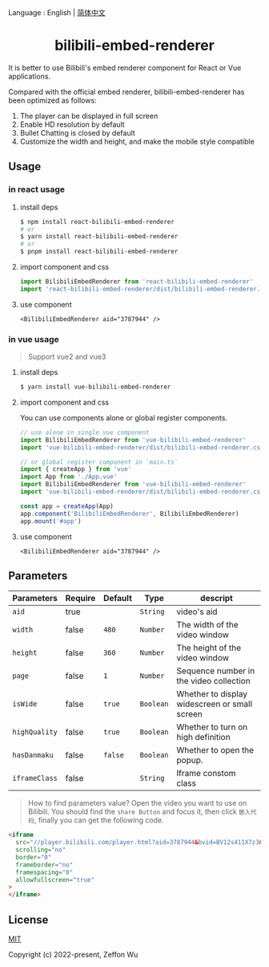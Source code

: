 Language : English | [简体中文](./README-zh-CN.md)

<h1 align="center">bilibili-embed-renderer</h1>

It is better to use Bilibili's embed renderer component for React or Vue applications.

Compared with the official embed renderer, bilibili-embed-renderer has been optimized as follows:

1. The player can be displayed in full screen
2. Enable HD resolution by default
3. Bullet Chatting is closed by default
4. Customize the width and height, and make the mobile style compatible

## Usage

### in react usage

1. install deps

   ```sh
   $ npm install react-bilibili-embed-renderer
   # or
   $ yarn install react-bilibili-embed-renderer
   # or
   $ pnpm install react-bilibili-embed-renderer
   ```

2. import component and css

   ```ts
   import BilibiliEmbedRenderer from 'react-bilibili-embed-renderer'
   import 'react-bilibili-embed-renderer/dist/bilibili-embed-renderer.css'
   ```

3. use component

   ```tsx
   <BilibiliEmbedRenderer aid="3787944" />
   ```

### in vue usage

> Support vue2 and vue3

1. install deps

   ```sh
   $ yarn install vue-bilibili-embed-renderer
   ```

2. import component and css

   You can use components alone or global register components.

   ```ts
   // use alone in single vue component
   import BilibiliEmbedRenderer from 'vue-bilibili-embed-renderer'
   import 'vue-bilibili-embed-renderer/dist/bilibili-embed-renderer.css'

   // or global register component in `main.ts`
   import { createApp } from 'vue'
   import App from './App.vue'
   import BilibiliEmbedRenderer from 'vue-bilibili-embed-renderer'
   import 'vue-bilibili-embed-renderer/dist/bilibili-embed-renderer.css'

   const app = createApp(App)
   app.component('BilibiliEmbedRenderer', BilibiliEmbedRenderer)
   app.mount('#app')
   ```

3. use component

   ```tsx
   <BilibiliEmbedRenderer aid="3787944" />
   ```

## Parameters

| Parameters    | Require | Default | Type      | descript                                      |
| :------------ | ------- | ------- | --------- | --------------------------------------------- |
| `aid`         | true    |         | `String`  | video's aid                                   |
| `width`       | false   | `480`   | `Number`  | The width of the video window                 |
| `height`      | false   | `360`   | `Number`  | The height of the video window                |
| `page`        | false   | `1`     | `Number`  | Sequence number in the video collection       |
| `isWide`      | false   | `true`  | `Boolean` | Whether to display widescreen or small screen |
| `highQuality` | false   | `true`  | `Boolean` | Whether to turn on high definition            |
| `hasDanmaku`  | false   | `false` | `Boolean` | Whether to open the popup.                    |
| `iframeClass` | false   |         | `String`  | Iframe constom class                          |

> How to find parameters value?
> Open the video you want to use on Bilibili. You should find the `share Button` and focus it, then click `嵌入代码`, finally you can get the following code.

```html
<iframe
  src="//player.bilibili.com/player.html?aid=3787944&bvid=BV12s411X7z3&cid=6078845&page=1"
  scrolling="no"
  border="0"
  frameborder="no"
  framespacing="0"
  allowfullscreen="true"
>
</iframe>
```

## License

[MIT](https://opensource.org/licenses/MIT)

Copyright (c) 2022-present, Zeffon Wu
